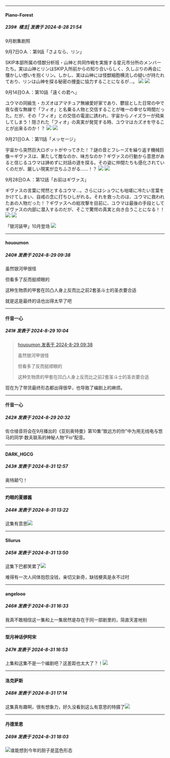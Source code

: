 ﻿
*****

####  Piano-Forest  
##### 239#         楼主| 发表于 2024-8-28 21:54

9月剧集剧照

9月7日O.A.：第9話「さよなら、リン」

SKIP本部所属の怪獣分析班・山神と共同作戦を実施する星元市分所のメンバーたち。実は山神とリンはSKIP入所前からの知り合いらしく、久しぶりの再会に懐かしい想いを抱くリン。しかし、実は山神には怪獣細胞横流しの疑いが持たれており、リンは山神を探る秘密の捜査に協力することになるが…。
<img src="https://p.sda1.dev/19/dd926f071ac4e0814344f823808505b2/a601ecb2d7e59af3547e4de80388431b.jpg" referrerpolicy="no-referrer">
<img src="https://p.sda1.dev/19/f7456a1ab7ab2a540d0d6ced1f67d84c/09442a06c5979dc4f25ff3452f966e93.jpg" referrerpolicy="no-referrer">

9月14日O.A.：第10話「遠くの君へ」

ユウマの同級生・カズオはアマチュア無線愛好家であり、鬱屈とした日常の中で夜な夜な無線で「フィオ」と名乗る人物と交信することが唯一の幸せな時間だった。だが、その「フィオ」との交信の電波に誘われ、宇宙からノイズラーが飛来してしまう！隠された「フィオ」の真実が発覚する時、ユウマはカズオを守ることが出来るのか！？
<img src="https://p.sda1.dev/19/af044b09140975d09e3cbff58e028205/d57f340c26b588b6ab2415c8bfcbfe8c.jpg" referrerpolicy="no-referrer">
<img src="https://p.sda1.dev/19/416707bbcdf526a3bd8e7798a6707e49/7cd8abd609d2bbd3150123bb286e6f6f.jpg" referrerpolicy="no-referrer">

9月21日O.A.：第11話「メッセージ」

宇宙から突然巨大ロボットがやってきた！？謎の音とフレーズを繰り返す機械巨像＝ギヴァスは、果たして敵なのか、味方なのか？ギヴァスの行動から意思があると信じるユウマは諦めずに対話の道を探る。その姿に仲間たちも感化されていくのだが、厳しい現実が立ちふさがる……！？
<img src="https://p.sda1.dev/19/9d61349581f493271d8056fb1b4fa1fb/ff3eed790eb5336fd5a87e0d18baa040.jpg" referrerpolicy="no-referrer">
<img src="https://p.sda1.dev/19/e502d778e7ab2d7e486dace43e1c7621/0a5d64530bda576a5bb7f4b357fced42.jpg" referrerpolicy="no-referrer">

9月28日O.A.：第12話「お前はギヴァス」

ギヴァスの言葉に愕然とするユウマ…。さらにはシュウにも咄嗟に冷たい言葉をかけてしまい、自戒の念に打ちひしがれる。それを救ったのは、ユウマに救われたあの人物だった！？ギヴァスへの総攻撃を目前に、ユウマは最後の手段としてギヴァスの内部に潜入するのだが、そこで驚愕の真実と向き合うことになる！！
<img src="https://p.sda1.dev/19/c21b4e9168fde128bc1c33c9716bf09d/e10193045777a0185d5c97fc364f9bec.jpg" referrerpolicy="no-referrer">
<img src="https://p.sda1.dev/19/a14bb2931b3a486a3f1cd8538c2fac59/2bb829d9a0bbbcab6e4cf1daa28bbc70.jpg" referrerpolicy="no-referrer">

「银河装甲」10月登场
<img src="https://p.sda1.dev/19/6bd91358795fb1062521aa18e49e9f3a/20240828161255.png" referrerpolicy="no-referrer">


*****

####  hououmon  
##### 240#       发表于 2024-8-29 09:38

虽然银河甲很怪

但看多了反而挺顺眼的

这种生物质的甲套在凹凸人身上反而比之前2套圣斗士的圣衣要合适

就是这是最终的话也出得太早了吧


*****

####  仟音一心  
##### 241#       发表于 2024-8-29 10:04

<blockquote><a href="httphttps://bbs.saraba1st.com/2b/forum.php?mod=redirect&amp;goto=findpost&amp;pid=66049905&amp;ptid=2164869" target="_blank">hououmon 发表于 2024-8-29 09:38</a>

虽然银河甲很怪

但看多了反而挺顺眼的

这种生物质的甲套在凹凸人身上反而比之前2套圣斗士的圣衣要合适</blockquote>
现在为了带货最终形态都出得很早，也导致了编剧上的麻烦。


*****

####  仟音一心  
##### 242#       发表于 2024-8-29 20:32

佐仓绫音将会在9月播出的《亚刻奥特曼》第10集“致远方的你”中为用无线电与悠马的同学·数夫联系的神秘人物“Fio”配音。


*****

####  DARK_HGCG  
##### 243#       发表于 2024-8-31 12:57

奥特颠勺！


*****

####  灼眼的夏娜酱  
##### 244#       发表于 2024-8-31 13:22

这集有意思<img src="https://static.saraba1st.com/image/smiley/face2017/066.png" referrerpolicy="no-referrer">


*****

####  Sliurus  
##### 245#       发表于 2024-8-31 13:50

这集下巴都笑累了<img src="https://static.saraba1st.com/image/smiley/face2017/066.png" referrerpolicy="no-referrer">

难得有一次人间体抱怨没钱，亲切又新奇，缺钱梗真是永不过时


*****

####  angelooo  
##### 246#       发表于 2024-8-31 16:33

我真不敢相信这一集和上一集居然是存在于同一部剧里的，简直天差地别


*****

####  型月神话伊阿宋  
##### 247#       发表于 2024-8-31 16:53

上集和这集不是一个编剧吧？这差距也太大了？！<img src="https://static.saraba1st.com/image/smiley/face2017/066.png" referrerpolicy="no-referrer">


*****

####  洛克萨斯  
##### 248#       发表于 2024-8-31 17:14

这集真有趣啊，很有想象力，好久没看到这么有意思的特摄了<img src="https://static.saraba1st.com/image/smiley/face2017/066.png" referrerpolicy="no-referrer">


*****

####  丹德里恩  
##### 249#       发表于 2024-8-31 18:03

<img src="https://static.saraba1st.com/image/smiley/face2017/037.png" referrerpolicy="no-referrer">谁能想到今年的厨子是蓝色形态

